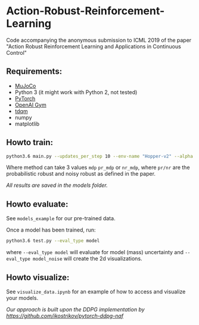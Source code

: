 # Action-Robust-Reinforcement-Learning
Code accompanying the anonymous submission to ICML 2019 of the paper "Action Robust Reinforcement Learning and Applications in Continuous Control"

## Requirements:
* [MuJoCo](http://mujoco.org)
* Python 3 (it might work with Python 2, not tested)
* [PyTorch](http://pytorch.org/)
* [OpenAI Gym](https://github.com/openai/gym)
* [tdqm](https://github.com/tqdm/tqdm)
* numpy
* matplotlib

## Howto train:

```bash
python3.6 main.py --updates_per_step 10 --env-name "Hopper-v2" --alpha 0.1 --method pr_mdp
```
Where method can take 3 values `mdp` `pr_mdp` or `nr_mdp`, where `pr/nr` are the probabilistic robust and noisy robust as defined in the paper.

*All results are saved in the models folder.*

## Howto evaluate:
See `models_example` for our pre-trained data.

Once a model has been trained, run:
```bash
python3.6 test.py --eval_type model
```
where `--eval_type model` will evaluate for model (mass) uncertainty and `--eval_type model_noise` will create the 2d visualizations.

## Howto visualize:
See `visualize_data.ipynb` for an example of how to access and visualize your models.


*Our approach is built upon the DDPG implementation by https://github.com/ikostrikov/pytorch-ddpg-naf*
